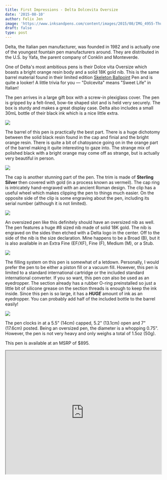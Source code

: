 ```yaml
---
title: First Impressions - Delta Dolcevita Oversize
date: '2015-08-10'
author: Felix Jen
image: 'https://www.inksandpens.com/content/images/2015/08/IMG_4955-Thumb.jpg'
draft: false
type: post
---
```

Delta, the Italian pen manufacturer, was founded in 1982 and is actually one of the youngest fountain pen manufacturers around. They are distributed in the U.S. by Yafa, the parent company of Conklin and Monteverde.

One of Delta's most ambitious pens is their Dolce vita Oversize which boasts a bright orange resin body and a solid 18K gold nib. This is the same barrel material found in their limited edition [Skeleton Ballpoint](/delta-orange-skeleton-ballpoint-review/) Pen and is quite a looker! A little trivia for you — "Dolcevita" means "Sweet Life" in Italian! 

The pen arrives in a large gift box with a screw-in plexiglass cover. The pen is gripped by a felt-lined, bow-tie shaped slot and is held very securely. The box is sturdy and makes a great display case. Delta also includes a small 30mL bottle of their black ink which is a nice little extra.

![](/content/images/2015/08/IMG_4953.jpg)

The barrel of this pen is practically the best part. There is a huge dichotomy between the solid black resin found in the cap and finial and the bright orange resin. There is quite a bit of chatoyance going on in the orange part of the barrel making it quite interesting to gaze into. The strange mix of polished black with a bright orange may come off as strange, but is actually very beautiful in person.

![](/content/images/2015/08/IMG_4955.jpg)

The cap is another stunning part of the pen. The trim is made of **Sterling 
Silver** then covered with gold (in a process known as vermeil). The cap ring is intricately hand-engraved with an ancient Roman design. The clip has a useful wheel which makes clipping the pen to things much easier. On the opposite side of the clip is some engraving about the pen, including its serial number (although it is not limited).

![](/content/images/2015/08/IMG_4963.jpg)

An oversized pen like this definitely should have an oversized nib as well. The pen features a huge #8 sized nib made of solid 18K gold. The nib is engraved on the sides then etched with a Delta logo in the center. Off to the side of the nib is the size declaration. Mine happens to be a Broad (B), but it is also available in an Extra Fine (EF/XF), Fine (F), Medium (M), or a Stub.

![](/content/images/2015/08/IMG_4958.jpg)

The filling system on this pen is somewhat of a letdown. Personally, I would prefer the pen to be either a piston fill or a vacuum fill. However, this pen is limited to a standard international cartridge or the included standard international converter. If you so want, this pen *can* also be used as an eyedropper. The section already has a rubber O-ring preinstalled so just a little bit of silicone grease on the section threads is enough to keep the ink inside. Since this pen is so large, it has a ***HUGE*** amount of ink as an eyedropper. You can probably add half of the included bottle to the barrel easily!

![](/content/images/2015/08/IMG_4967.jpg)

The pen clocks in at a 5.5" (14cm) capped, 5.2" (13.1cm) open and 7" (17.6cm) posted. Being an oversized pen, the diameter is a whopping 0.75". However, the pen is not very heavy and only weighs a total of 1.5oz (50g). 

This pen is available at an MSRP of $895.

<iframe src="http://lib.inksandpens.com/slideshows/Delta/Dolcevita%20Oversided/" width="100%" height="400px" scrolling="no"></iframe>
